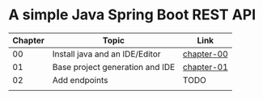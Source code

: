 # A simple Java Spring Boot REST API

| Chapter  | Topic  | Link  |
|---|---|---|
| 00  | Install java and an IDE/Editor  | [chapter-00](./chapter-00)  |
| 01  | Base project generation and IDE  | [chapter-01](./chapter-01)  |
| 02  | Add endpoints  | TODO  |
|   |   |   |

